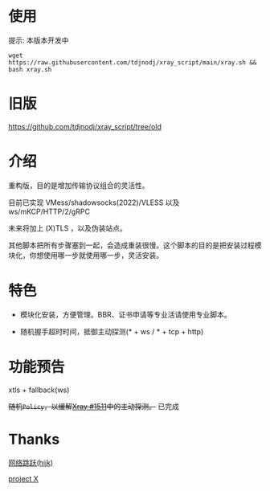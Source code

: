 # 使用
提示: 本版本开发中

```shell
wget https://raw.githubusercontent.com/tdjnodj/xray_script/main/xray.sh && bash xray.sh
```

# 旧版

https://github.com/tdjnodj/xray_script/tree/old

# 介绍

重构版，目的是增加传输协议组合的灵活性。

目前已实现 VMess/shadowsocks(2022)/VLESS 以及 ws/mKCP/HTTP/2/gRPC

未来将加上 (X)TLS ，以及伪装站点。

其他脚本把所有步骤塞到一起，会造成重装很慢。这个脚本的目的是把安装过程模块化，你想使用哪一步就使用哪一步，灵活安装。

# 特色

- 模块化安装，方便管理。BBR、证书申请等专业活请使用专业脚本。

- 随机握手超时时间，抵御主动探测(\* + ws / \* + tcp + http)

# 功能预告

xtls + fallback(ws)

~~随机`Policy`，以缓解[Xray #1511](https://github.com/XTLS/Xray-core/issues/1511)中的主动探测。~~ 已完成

# Thanks

[网络跳跃(hijk)](https://github.com/hijkpw)

[project X](https://xtls.github.io)
